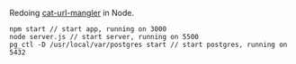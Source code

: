 Redoing [cat-url-mangler](https://github.com/loopDelicious/cat-url-mangler) in Node.

    npm start // start app, running on 3000
    node server.js // start server, running on 5500
    pg_ctl -D /usr/local/var/postgres start // start postgres, running on 5432
